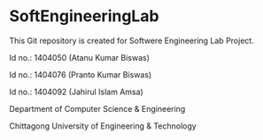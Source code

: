 # SoftEngineeringLab
This Git repository is created for Softwere Engineering Lab Project.                                                                                 


Id no.: 1404050 (Atanu Kumar Biswas)

Id no.: 1404076 (Pranto Kumar Biswas)

Id no.: 1404092 (Jahirul Islam Amsa)

Department of Computer Science & Engineering

Chittagong University of Engineering & Technology

